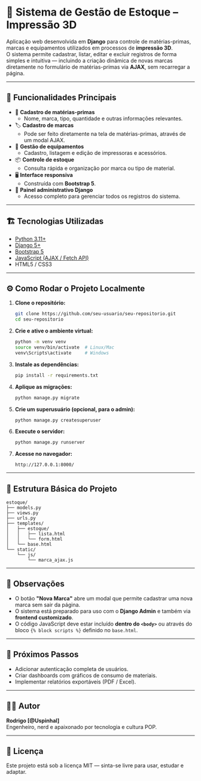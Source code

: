 # 🧪 Sistema de Gestão de Estoque – Impressão 3D

Aplicação web desenvolvida em **Django** para controle de matérias-primas, marcas e equipamentos utilizados em processos de **impressão 3D**.  
O sistema permite cadastrar, listar, editar e excluir registros de forma simples e intuitiva — incluindo a criação dinâmica de novas marcas diretamente no formulário de matérias-primas via **AJAX**, sem recarregar a página.

---

## 🚀 Funcionalidades Principais

- 🧱 **Cadastro de matérias-primas**
  - Nome, marca, tipo, quantidade e outras informações relevantes.
- 🏷️ **Cadastro de marcas**
  - Pode ser feito diretamente na tela de matérias-primas, através de um modal AJAX.
- 🧰 **Gestão de equipamentos**
  - Cadastro, listagem e edição de impressoras e acessórios.
- 📦 **Controle de estoque**
  - Consulta rápida e organização por marca ou tipo de material.
- 🖥️ **Interface responsiva**
  - Construída com **Bootstrap 5**.
- 🔐 **Painel administrativo Django**
  - Acesso completo para gerenciar todos os registros do sistema.

---

## 🏗️ Tecnologias Utilizadas

- [Python 3.11+](https://www.python.org/)
- [Django 5+](https://www.djangoproject.com/)
- [Bootstrap 5](https://getbootstrap.com/)
- [JavaScript (AJAX / Fetch API)](https://developer.mozilla.org/en-US/docs/Web/API/Fetch_API)
- HTML5 / CSS3

---

## ⚙️ Como Rodar o Projeto Localmente

1. **Clone o repositório:**
   ```bash
   git clone https://github.com/seu-usuario/seu-repositorio.git
   cd seu-repositorio
   ```

2. **Crie e ative o ambiente virtual:**
   ```bash
   python -m venv venv
   source venv/bin/activate  # Linux/Mac
   venv\Scripts\activate     # Windows
   ```

3. **Instale as dependências:**
   ```bash
   pip install -r requirements.txt
   ```

4. **Aplique as migrações:**
   ```bash
   python manage.py migrate
   ```

5. **Crie um superusuário (opcional, para o admin):**
   ```bash
   python manage.py createsuperuser
   ```

6. **Execute o servidor:**
   ```bash
   python manage.py runserver
   ```

7. **Acesse no navegador:**
   ```
   http://127.0.0.1:8000/
   ```

---

## 🧩 Estrutura Básica do Projeto

```
estoque/
├── models.py
├── views.py
├── urls.py
├── templates/
│   ├── estoque/
│   │   ├── lista.html
│   │   └── form.html
│   └── base.html
└── static/
    └── js/
        └── marca_ajax.js
```

---

## 💬 Observações

- O botão **"Nova Marca"** abre um modal que permite cadastrar uma nova marca sem sair da página.
- O sistema está preparado para uso com o **Django Admin** e também via **frontend customizado**.
- O código JavaScript deve estar incluído **dentro do `<body>`** ou através do bloco `{% block scripts %}` definido no `base.html`.

---

## 🧠 Próximos Passos

- Adicionar autenticação completa de usuários.
- Criar dashboards com gráficos de consumo de materiais.
- Implementar relatórios exportáveis (PDF / Excel).

---

## 👨‍💻 Autor

**Rodrigo [@Uspinhal]**  
Engenheiro, nerd e apaixonado por tecnologia e cultura POP.  


---

## 🪪 Licença

Este projeto está sob a licença MIT — sinta-se livre para usar, estudar e adaptar.
